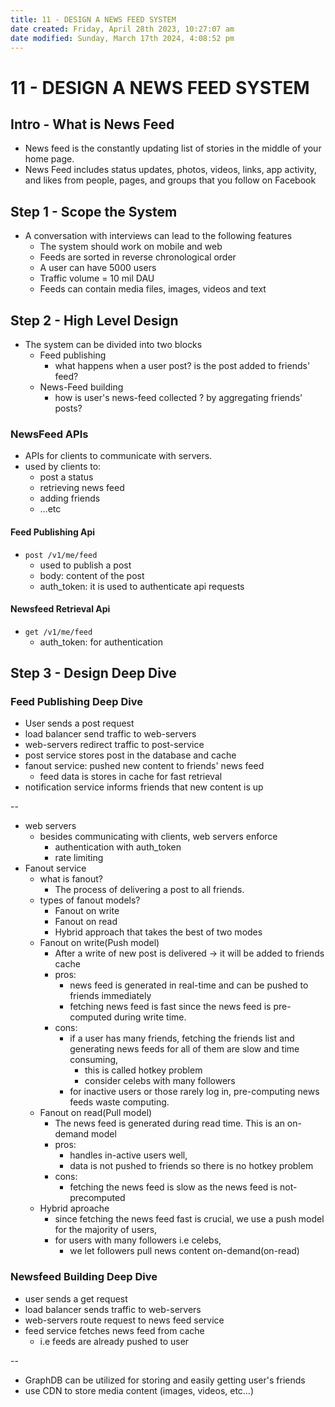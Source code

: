 ```yaml
---
title: 11 - DESIGN A NEWS FEED SYSTEM
date created: Friday, April 28th 2023, 10:27:07 am
date modified: Sunday, March 17th 2024, 4:08:52 pm
---
```


# 11 - DESIGN A NEWS FEED SYSTEM

## Intro - What is News Feed

- News feed is the constantly updating list of stories in the middle of your home page.
- News Feed includes status updates, photos, videos, links, app activity, and likes from people, pages, and groups that you follow on Facebook

## Step 1 - Scope the System

- A conversation with interviews can lead to the following features
	- The system should work on mobile and web
	- Feeds are sorted in reverse chronological order
	- A user can have 5000 users
	- Traffic volume = 10 mil DAU
	- Feeds can contain media files, images, videos and text

## Step 2 - High Level Design

- The system can be divided into two blocks
	- Feed publishing
		- what happens when a user post? is the post added to friends' feed?
	- News-Feed building
		- how is user's news-feed collected ? by aggregating friends' posts?

### NewsFeed APIs

- APIs for clients to communicate with servers.
- used by clients to:
	- post a status
	- retrieving news feed
	- adding friends
	- …etc

#### Feed Publishing Api

- `post /v1/me/feed`
	- used to publish a post
	- body: content of the post
	- auth_token: it is used to authenticate api requests

#### Newsfeed Retrieval Api

- `get /v1/me/feed`
	- auth_token: for authentication

## Step 3 - Design Deep Dive

### Feed Publishing Deep Dive

- User sends a post request
- load balancer send traffic to web-servers
- web-servers redirect traffic to post-service
- post service stores post in the database and cache
- fanout service: pushed new content to friends' news feed
	- feed data is stores in cache for fast retrieval
- notification service informs friends that new content is up

--

- web servers
	- besides communicating with clients, web servers enforce
		- authentication with auth_token
		- rate limiting
- Fanout service
	- what is fanout?
		- The process of delivering a post to all friends.
	- types of fanout models?
		- Fanout on write
		- Fanout on read
		- Hybrid approach that takes the best of two modes
	- Fanout on write(Push model)
		- After a write of new post is delivered -> it will be added to friends cache
		- pros:
			- news feed is generated in real-time and can be pushed to friends immediately
			- fetching news feed is fast since the news feed is pre-computed during write time.
		- cons:
			- if a user has many friends, fetching the friends list and generating news feeds for all of them are slow and time consuming,
				- this is called hotkey problem
				- consider celebs with many followers
			- for inactive users or those rarely log in, pre-computing news feeds waste computing.
	- Fanout on read(Pull model)
		- The news feed is generated during read time. This is an on-demand model
		- pros:
			- handles in-active users well,
			- data is not pushed to friends so there is no hotkey problem
		- cons:
			- fetching the news feed is slow as the news feed is not-precomputed
	- Hybrid aproache
		- since fetching the news feed fast is crucial, we use a push model for the majority of users,
		- for users with many followers i.e celebs,
			- we let followers pull news content on-demand(on-read)

### Newsfeed Building Deep Dive

- user sends a get request
- load balancer sends traffic to web-servers
- web-servers route request to news feed service
- feed service fetches news feed from cache
	- i.e feeds are already pushed to user

--

- GraphDB can be utilized for storing and easily getting user's friends
- use CDN to store media content (images, videos, etc…)
